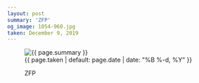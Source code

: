 ```yaml
---
layout: post
summary: 'ZFP'
og_image: 1054-960.jpg
taken: December 9, 2019
---
```


<figure class="post" data-src="{{ site.assets_url }}/{{ page.og_image }}">
<img alt="{{ page.summary }}" sizes="(min-width: 700px) 50vw, calc(100vw - 2rem)" src="{{ site.assets_url }}/1054-480.jpg" srcset="{{ site.assets_url }}/1054-240.jpg 240w, {{ site.assets_url }}/1054-480.jpg 480w, {{ site.assets_url }}/1054-720.jpg 720w, {{ site.assets_url }}/1054-960.jpg 960w"/>
<figcaption>
<time>{{ page.taken | default: page.date | date: "%B %-d, %Y" }}</time>
<p>ZFP</p>
</figcaption>
</figure>
